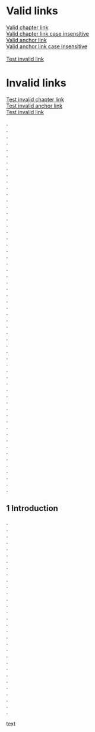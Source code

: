 
# Valid links
[Valid chapter link](#1-introduction) <br>
[Valid chapter link case insensitive](#1-Introduction) <br>
[Valid anchor link](#introduction_anchor) <br>
[Valid anchor link case insensitive](#Introduction_Anchor) <br><br>
[Test invalid link](#12-Some_anchor.123_lala) <br>


# Invalid links
[Test invalid chapter link](#1-invalid) <br>
[Test invalid anchor link](#invalid_anchor) <br>
[Test invalid link](#Some:anchor) <br>

.<br>
.<br>
.<br>
.<br>
.<br>
.<br>
.<br>
.<br>
.<br>
.<br>
.<br>
.<br>
.<br>
.<br>
.<br>
.<br>
.<br>
.<br>
.<br>
.<br>
.<br>
.<br>
.<br>
.<br>
.<br>
.<br>
.<br>
.<br>
.<br>
.<br>
.<br>
.<br>
.<br>
.<br>
.<br>
.<br>
.<br>
.<br>
.<br>
.<br>
.<br>
.<br>
.<br>
.<br>
.<br>
.<br>
.<br>
.<br>
.<br>
.<br>
.<br>
.<br>
.<br>
.<br>
.<br>
.<br>
.<br>
.<br>
.<br>

<a id="introduction_anchor"></a>
## 1 Introduction
.<br>
.<br>
.<br>
.<br>
.<br>
.<br>
.<br>
.<br>
.<br>
.<br>
.<br>
.<br>
.<br>
.<br>
.<br>
.<br>
.<br>
.<br>
.<br>
.<br>
.<br>
.<br>
.<br>
.<br>
.<br>
.<br>
.<br>
.<br>
.<br>
.<br>
.<br>

<a id="Some . anchor 123"></a>
<a id="Some:anchor"></a>
<a id="12-Some_anchor.123_lala"></a>
text
